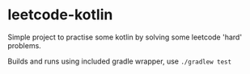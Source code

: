 # leetcode-kotlin

Simple project to practise some kotlin by solving some leetcode 'hard' problems.

Builds and runs using included gradle wrapper, use `./gradlew test`